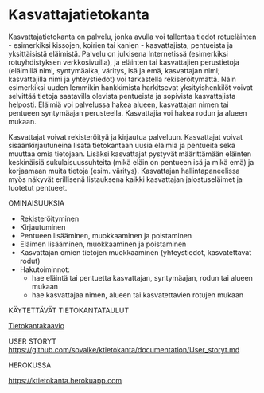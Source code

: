 # Kasvattajatietokanta
Kasvattajatietokanta on palvelu, jonka avulla voi tallentaa tiedot rotueläinten - esimerkiksi kissojen, koirien tai kanien - kasvattajista, pentueista ja yksittäisistä eläimistä. Palvelu on julkisena Internetissä (esimerkiksi rotuyhdistyksen verkkosivuilla), ja eläinten tai kasvattajien perustietoja (eläimillä nimi, syntymäaika, väritys, isä ja emä, kasvattajan nimi; kasvattajilla nimi ja yhteystiedot) voi tarkastella rekiseröitymättä. Näin esimerkiksi uuden lemmikin hankkimista harkitsevat yksityishenkilöt voivat selvittää tietoja saatavilla olevista pentueista ja sopivista kasvattajista helposti. Eläimiä voi palvelussa hakea alueen, kasvattajan nimen tai pentueen syntymäajan perusteella. Kasvattajia voi hakea rodun ja alueen mukaan.

Kasvattajat voivat rekisteröityä ja kirjautua palveluun. Kasvattajat voivat sisäänkirjautuneina lisätä tietokantaan uusia eläimiä ja pentueita sekä muuttaa omia tietojaan. Lisäksi kasvattajat pystyvät määrittämään eläinten keskinäisiä sukulaisuussuhteita (mikä eläin on pentueen isä ja mikä emä) ja korjaamaan muita tietoja (esim. väritys). Kasvattajan hallintapaneelissa myös näkyvät erillisenä listauksena kaikki kasvattajan jalostuseläimet ja tuotetut pentueet.


OMINAISUUKSIA
- Rekisteröityminen
- Kirjautuminen
- Pentueen lisääminen, muokkaaminen ja poistaminen
- Eläimen lisääminen, muokkaaminen ja poistaminen
- Kasvattajan omien tietojen muokkaaminen (yhteystiedot, kasvatettavat rodut)
- Hakutoiminnot:
  - hae eläintä tai pentuetta kasvattajan, syntymäajan, rodun tai alueen mukaan
  - hae kasvattajaa nimen, alueen tai kasvatettavien rotujen mukaan


KÄYTETTÄVÄT TIETOKANTATAULUT

[Tietokantakaavio](https://github.com/sovalke/ktietokanta/blob/master/documentation/Tietokantakaavio.png)

USER STORYT
https://github.com/sovalke/ktietokanta/documentation/User_storyt.md

HEROKUSSA

https://ktietokanta.herokuapp.com
